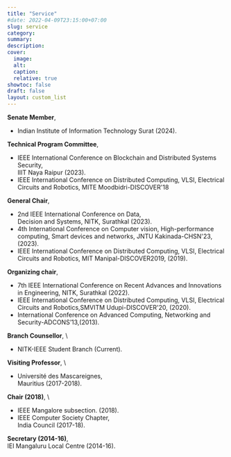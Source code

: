 ```yaml
---
title: "Service"
#date: 2022-04-09T23:15:00+07:00
slug: service
category:
summary:
description: 
cover:
  image:
  alt:
  caption: 
  relative: true
showtoc: false
draft: false
layout: custom_list
---
```

  **Senate Member**, 
 - Indian Institute of Information Technology Surat (2024).
   
  **Technical Program Committee**, 
 - IEEE International Conference on Blockchain and Distributed Systems Security,  \
 IIIT Naya Raipur (2023).
 - IEEE International Conference on Distributed Computing, VLSI, Electrical Circuits and Robotics, MITE Moodbidri-DISCOVER'18
   
  **General Chair**,  
 - 2nd IEEE International Conference on Data,   
 Decision and Systems, NITK, Surathkal (2023).
 - 4th International Conference on Computer vision, High-performance computing, Smart devices and networks, JNTU Kakinada-CHSN'23, (2023).
 -  IEEE International Conference on Distributed Computing, VLSI, Electrical Circuits and Robotics, MIT Manipal-DISCOVER2019, (2019).
 
  **Organizing chair**, 
 - 7th IEEE International Conference on Recent Advances and Innovations in Engineering, 
 NITK, Surathkal (2022).
 - IEEE International Conference on Distributed Computing, VLSI, Electrical Circuits and Robotics,SMVITM Udupi-DISCOVER'20, (2020).
 - International Conference on Advanced Computing, Networking and Security-ADCONS’13,(2013).

  **Branch Counsellor**,  \
  - NITK-IEEE Student Branch (Current).
    
  **Visiting Professor**, \
-  Université des Mascareignes,   \
 Mauritius (2017-2018).

  **Chair (2018)**,   \
 - IEEE Mangalore subsection. (2018).
 - IEEE Computer Society Chapter,  \
 India Council (2017-18).

  **Secretary (2014-16)**,  \
  IEI Mangaluru Local Centre (2014-16).      
